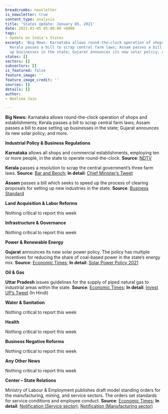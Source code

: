 ```yaml
---
breadcrumbs: newsletter
is_newsletter: true
content_type: analysis
title: 'States Update: January 05, 2021'
date: 2021-01-05 05:00:00 +0000
tags:
- Update on India's States
excerpt: 'Big News: Karnataka allows round-the-clock operation of shops and establishments;
  Kerala passes a bill to scrap central farm laws; Assam passes a bill to ease setting
  up businesses in the state; Gujarat announces its new solar policy; and more.'
states: []
sectors: []
subsectors: []
is_featured: false
feature_image: ''
feature_image_credit: ''
sources: []
details: []
author:
- Neelima Jain

---
```

**Big News:** Karnataka allows round-the-clock operation of shops and establishments; Kerala passes a bill to scrap central farm laws; Assam passes a bill to ease setting up businesses in the state; Gujarat announces its new solar policy; and more.

**Industrial Policy & Business Regulations**

**Karnataka** allows all shops and commercial establishments, employing ten or more people, in the state to operate round-the-clock. **Source**: [NDTV](https://www.ndtv.com/india-news/karnataka-allows-shops-other-businesses-to-remain-open-24x7-maximum-shift-duration-is-10-hours-2346916)

**Kerala** passes a resolution to scrap the central government’s three farm laws. **Source**: [Bar and Bench](https://www.barandbench.com/news/law-policy/kerala-assembly-passes-unanimous-resolution-against-three-farm-laws-lone-bjp-mla-o-rajagopal-does-not-oppose); **In detail**: [Chief Minister’s Tweet](https://twitter.com/vijayanpinarayi/status/1344558743770390535?s=20)

**Assam** passes a bill which seeks to speed up the process of clearing proposals for setting up new industries in the state. **Source**: [Business Standard](https://www.business-standard.com/article/economy-policy/assam-assembly-passes-bill-to-clear-industrial-applications-without-delay-120123001267_1.html)

**Land Acquisition & Labor Reforms**

Nothing critical to report this week

**Infrastructure & Governance**

Nothing critical to report this week

**Power & Renewable Energy**

**Gujarat** announces its new solar power policy. The policy has multiple incentives for reducing the share of coal-based power in the state’s energy mix. **Source**: [Economic Times](https://energy.economictimes.indiatimes.com/news/renewable/gujarat-announces-new-solar-power-policy-2021/80012175); **In detail**: [Solar Power Policy 2021](https://guj-epd.gujarat.gov.in/uploads/Solar_Power_Policy_2021_B1.PDF)

**Oil & Gas**

**Uttar Pradesh** issues guidelines for the supply of piped natural gas to industrial areas within the state. **Source**: [Economic Times](https://energy.economictimes.indiatimes.com/news/oil-and-gas/natural-gas-network-in-industrial-areas-of-up/79993676); **In detail**: [Invest UP’s Tweet](https://twitter.com/_InvestUP/status/1343416040424841217) (In Hindi)

**Water & Sanitation**

Nothing critical to report this week

**Health**

Nothing critical to report this week

**Business Negative Reforms**

Nothing critical to report this week

**Any Other News**

Nothing critical to report this week

**Center – State Relations**

Ministry of Labour & Employment publishes draft model standing orders for the manufacturing, mining, and service sectors. The orders set standards for service conditions and employee conduct. **Source**: [Economic Times](https://economictimes.indiatimes.com/news/economy/policy/labour-ministry-seeks-feedback-on-draft-model-standing-orders-for-manufacturing-mining-service-sectors/articleshow/80071344.cms); **In detail**: [Notification (Service sector)](https://static.pib.gov.in/WriteReadData/userfiles/224080.pdf); [Notification (Manufacturing sector)](https://static.pib.gov.in/WriteReadData/userfiles/224088.pdf)
